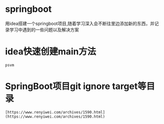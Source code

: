 # springboot
用idea搭建一个springboot项目,随着学习深入会不断往里边添加新的东西，并记录学习中遇到的一些问题以及解决方案


# idea快速创建main方法
    psvm
    
# SpringBoot项目git ignore target等目录
    [https://www.renyiwei.com/archives/1590.html](https://www.renyiwei.com/archives/1590.html)